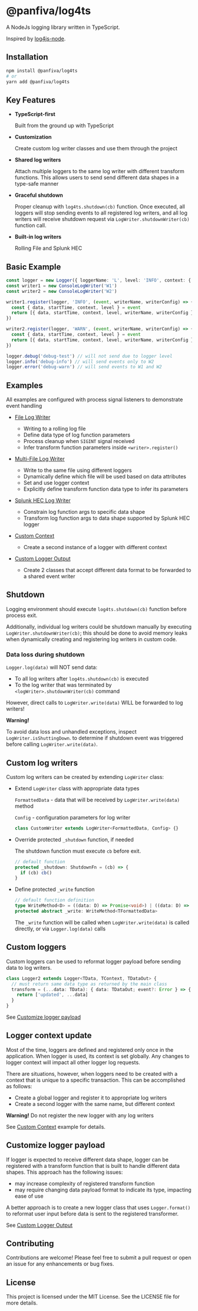 # @panfiva/log4ts

A NodeJs logging library written in TypeScript.

Inspired by [log4js-node](https://log4js-node.github.io/log4js-node).

## Installation

```bash
npm install @panfiva/log4ts
# or
yarn add @panfiva/log4ts
```

## Key Features

- **TypeScript-first**

  Built from the ground up with TypeScript

- **Customization**

  Create custom log writer classes and use them through the project

- **Shared log writers**

  Attach multiple loggers to the same log writer with different transform functions.
  This allows users to send send different data shapes in a type-safe manner

- **Graceful shutdown**

  Proper cleanup with `log4ts.shutdown(cb)` function. Once executed, all loggers will stop
  sending events to all registered log writers, and all log writers will receive shutdown
  request via `LogWriter.shutdownWriter(cb)` function call.

- **Built-in log writers**

  Rolling File and Splunk HEC

## Basic Example

```ts
const logger = new Logger({ loggerName: 'L', level: 'INFO', context: { label: 'test' } })
const writer1 = new ConsoleLogWriter('W1')
const writer2 = new ConsoleLogWriter('W2')

writer1.register(logger, 'INFO', (event, writerName, writerConfig) => {
  const { data, startTime, context, level } = event
  return [{ data, startTime, context, level, writerName, writerConfig }]
})

writer2.register(logger, 'WARN', (event, writerName, writerConfig) => {
  const { data, startTime, context, level } = event
  return [{ data, startTime, context, level, writerName, writerConfig }]
})

logger.debug('debug-test') // will not send due to logger level
logger.info('debug-info') // will send events only to W2
logger.error('debug-warn') // will send events to W1 and W2
```

## Examples

All examples are configured with process signal listeners to demonstrate event handling

- [File Log Writer](./src/examples/file.ts)

  - Writing to a rolling log file
  - Define data type of log function parameters
  - Process cleanup when `SIGINT` signal received
  - Infer transform function parameters inside `<writer>.register()`

- [Multi-File Log Writer](./src/examples/multiFile.ts)

  - Write to the same file using different loggers
  - Dynamically define which file will be used based on data attributes
  - Set and use logger context
  - Explicitly define transform function data type to infer its parameters

- [Splunk HEC Log Writer](./src/examples/splunkHec.ts)

  - Constrain log function args to specific data shape
  - Transform log function args to data shape supported by Splunk HEC logger

- [Custom Context](src/examples/customContext.ts)

  - Create a second instance of a logger with different context

- [Custom Logger Output](src/examples/customLoggerOutput.ts)

  - Create 2 classes that accept different data format to be
    forwarded to a shared event writer

## Shutdown

Logging environment should execute `log4ts.shutdown(cb)` function before process exit.

Additionally, individual log writers could be shutdown manually by executing
`LogWriter.shutdownWriter(cb)`; this should be done to avoid memory leaks when
dynamically creating and registering log writers in custom code.

### Data loss during shutdown

`Logger.log(data)` will NOT send data:

- To all log writers after `log4ts.shutdown(cb)` is executed
- To the log writer that was terminated by `<logWriter>.shutdownWriter(cb)` command

However, direct calls to `LogWriter.write(data)` WILL be forwarded to log writers!

**Warning!**

To avoid data loss and unhandled exceptions, inspect `LogWriter.isShuttingDown`.
to determine if shutdown event was triggered before calling `LogWriter.write(data)`.

## Custom log writers

Custom log writers can be created by extending `LogWriter` class:

- Extend `LogWriter` class with appropriate data types

  `FormattedData` - data that will be received by `LogWriter.write(data)` method

  `Config` - configuration parameters for log writer

  ```ts
  class CustomWriter extends LogWriter<FormattedData, Config> {}
  ```

- Override protected `_shutdown` function, if needed

  The shutdown function must execute `cb` before exit.

  ```ts
  // default function
  protected _shutdown: ShutdownFn = (cb) => {
    if (cb) cb()
  }
  ```

- Define protected `_write` function

  ```ts
  // default function definition
  type WriteMethod<D> = ((data: D) => Promise<void>) | ((data: D) => void)
  protected abstract _write: WriteMethod<TFormattedData>
  ```

  The `_write` function will be called when `LogWriter.write(data)`
  is called directly, or via `Logger.log(data)` calls

## Custom loggers

Custom loggers can be used to reformat logger payload before sending data
to log writers.

```ts
class Logger2 extends Logger<TData, TContext, TDataOut> {
  // must return same data type as returned by the main class
  transform = (...data: TData): { data: TDataOut; event?: Error } => {
    return ['updated', ...data]
  }
}
```

See [Customize logger payload](./README.md#customize-logger-payload)

## Logger context update

Most of the time, loggers are defined and registered only once in the application.
When logger is used, its context is set globally. Any changes to logger context will
impact all other logger log requests.

There are situations, however, when loggers need to be created with a context that is
unique to a specific transaction. This can be accomplished as follows:

- Create a global logger and register it to appropriate log writers
- Create a second logger with the same name, but different context

**Warning!** Do not register the new logger with any log writers

See [Custom Context](src/examples/customContext.ts) example for details.

## Customize logger payload

If logger is expected to receive different data shape, logger can be registered with
a transform function that is built to handle different data shapes. This approach
has the following issues:

- may increase complexity of registered transform function
- may require changing data payload format to indicate its type, impacting ease of use

A better approach is to create a new logger class that uses `Logger.format()` to reformat
user input before data is sent to the registered transformer.

See [Custom Logger Output](src/examples/customLoggerOutput.ts)

## Contributing

Contributions are welcome! Please feel free to submit a pull request
or open an issue for any enhancements or bug fixes.

## License

This project is licensed under the MIT License. See the LICENSE file for more details.

